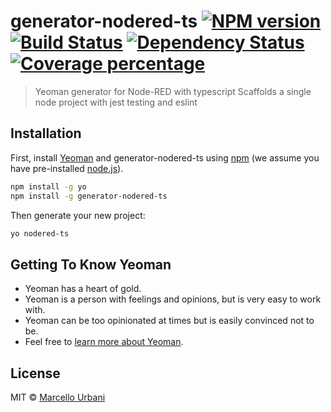 # generator-nodered-ts [![NPM version][npm-image]][npm-url] [![Build Status][travis-image]][travis-url] [![Dependency Status][daviddm-image]][daviddm-url] [![Coverage percentage][coveralls-image]][coveralls-url]

> Yeoman generator for Node-RED with typescript
> Scaffolds a single node project with jest testing and eslint

## Installation

First, install [Yeoman](http://yeoman.io) and generator-nodered-ts using [npm](https://www.npmjs.com/) (we assume you have pre-installed [node.js](https://nodejs.org/)).

```bash
npm install -g yo
npm install -g generator-nodered-ts
```

Then generate your new project:

```bash
yo nodered-ts
```

## Getting To Know Yeoman

- Yeoman has a heart of gold.
- Yeoman is a person with feelings and opinions, but is very easy to work with.
- Yeoman can be too opinionated at times but is easily convinced not to be.
- Feel free to [learn more about Yeoman](http://yeoman.io/).

## License

MIT © [Marcello Urbani]()

[npm-image]: https://badge.fury.io/js/generator-nodered-ts.svg
[npm-url]: https://npmjs.org/package/generator-nodered-ts
[travis-image]: https://travis-ci.com/marcellourbani/generator-nodered-ts.svg?branch=master
[travis-url]: https://travis-ci.com/marcellourbani/generator-nodered-ts
[daviddm-image]: https://david-dm.org/marcellourbani/generator-nodered-ts.svg?theme=shields.io
[daviddm-url]: https://david-dm.org/marcellourbani/generator-nodered-ts
[coveralls-image]: https://coveralls.io/repos/marcellourbani/generator-nodered-ts/badge.svg
[coveralls-url]: https://coveralls.io/r/marcellourbani/generator-nodered-ts
